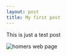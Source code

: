 ```yaml
---
layout: post
title: My first post
---
```


This is just a test post

![homers web page](https://i.giphy.com/media/fJKG1UTK7k64w/giphy.webp)
